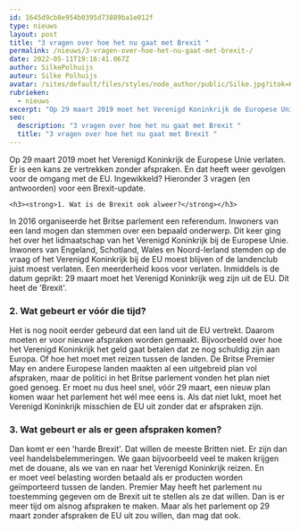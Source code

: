 ```yaml
---
id: 1645d9cb8e954b0395d73889ba1e012f
type: nieuws
layout: post
title: "3 vragen over hoe het nu gaat met Brexit "
permalink: /nieuws/3-vragen-over-hoe-het-nu-gaat-met-brexit-/
date: 2022-05-11T19:16:41.067Z
author: SilkePolhuijs
auteur: Silke Polhuijs
avatar: /sites/default/files/styles/node_author/public/Silke.jpg?itok=KDYfzSu2
rubrieken:
  - nieuws
excerpt: "Op 29 maart 2019 moet het Verenigd Koninkrijk de Europese Unie verlaten. Er is een kans ze vertrekken zonder afspraken. En dat heeft weer gevolgen voor de omgang met de EU. Ingewikkeld? Hieronder 3 vragen (en antwoorden) voor een Brexit-update.   "
seo:
  description: "3 vragen over hoe het nu gaat met Brexit "
  title: "3 vragen over hoe het nu gaat met Brexit "
---
```

Op 29 maart 2019 moet het Verenigd Koninkrijk de Europese Unie verlaten. Er is een kans ze vertrekken zonder afspraken. En dat heeft weer gevolgen voor de omgang met de EU. Ingewikkeld? Hieronder 3 vragen (en antwoorden) voor een Brexit-update.   

    <h3><strong>1. Wat is de Brexit ook alweer?</strong></h3>
<p>In 2016 organiseerde het Britse parlement een referendum. Inwoners van een land mogen dan stemmen over een bepaald onderwerp. Dit keer ging het over het lidmaatschap van het Verenigd Koninkrijk bij de Europese Unie. Inwoners van Engeland, Schotland, Wales en Noord-Ierland stemden op de vraag of het Verenigd Koninkrijk bij de EU moest blijven of de landenclub juist moest verlaten. Een meerderheid koos voor verlaten. Inmiddels is de datum geprikt: 29 maart moet het Verenigd Koninkrijk weg zijn uit de EU. Dit heet de 'Brexit'. </p>
<h3><strong>2. Wat gebeurt er vóór die tijd?</strong></h3>
<p>Het is nog nooit eerder gebeurd dat een land uit de EU vertrekt. Daarom moeten er voor nieuwe afspraken worden gemaakt. Bijvoorbeeld over hoe het Verenigd Koninkrijk het geld gaat betalen dat ze nog schuldig zijn aan Europa. Of hoe het moet met reizen tussen de landen. De Britse Premier May en andere Europese landen maakten al een uitgebreid plan vol afspraken, maar de politici in het Britse parlement vonden het plan niet goed genoeg. Er moet nu dus heel snel, vóór 29 maart, een nieuw plan komen waar het parlement het wél mee eens is. Als dat niet lukt, moet het Verenigd Koninkrijk misschien de EU uit zonder dat er afspraken zijn. </p>
<h3><strong>3. Wat gebeurt er als er geen afspraken komen?</strong></h3>
<p>Dan komt er een 'harde Brexit'. Dat willen de meeste Britten niet. Er zijn dan veel handelsbelemmeringen. We gaan bijvoorbeeld veel te maken krijgen met de douane, als we van en naar het Verenigd Koninkrijk reizen. En er moet veel belasting worden betaald als er producten worden geïmporteerd tussen de landen. Premier May heeft het parlement nu toestemming gegeven om de Brexit uit te stellen als ze dat willen. Dan is er meer tijd om alsnog afspraken te maken. Maar als het parlement op 29 maart zonder afspraken de EU uit zou willen, dan mag dat ook.</p>  
